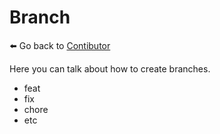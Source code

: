 # Branch

⬅️ Go back to [Contibutor](/docs/contributor)

Here you can talk about how to create branches.
- feat
- fix
- chore
- etc
